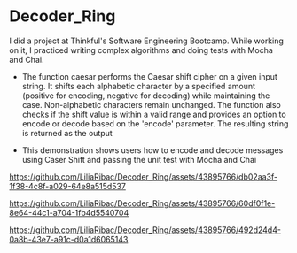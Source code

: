 # Decoder_Ring
I did a project at Thinkful's Software Engineering Bootcamp. While working on it, I practiced writing complex algorithms and doing tests with Mocha and Chai.

* The function caesar performs the Caesar shift cipher on a given input string. It shifts each alphabetic character by a specified amount (positive for encoding, negative for decoding) while maintaining the case. Non-alphabetic characters remain unchanged. The function also checks if the shift value is within a valid range and provides an option to encode or decode based on the 'encode' parameter. The resulting string is returned as the output

* This demonstration shows users how to encode and decode messages using Caser Shift and passing the unit test with Mocha and Chai

https://github.com/LiliaRibac/Decoder_Ring/assets/43895766/db02aa3f-1f38-4c8f-a029-64e8a515d537


https://github.com/LiliaRibac/Decoder_Ring/assets/43895766/60df0f1e-8e64-44c1-a704-1fb4d5540704


https://github.com/LiliaRibac/Decoder_Ring/assets/43895766/492d24d4-0a8b-43e7-a91c-d0a1d6065143
